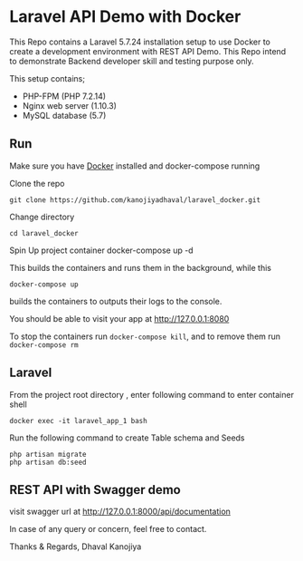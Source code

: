 # Laravel API Demo with Docker
This Repo contains a Laravel 5.7.24 installation setup to use Docker to create a development environment with REST API Demo. This Repo intend to demonstrate Backend developer skill and testing purpose only.


This setup contains;

 - PHP-FPM (PHP 7.2.14)
 - Nginx web server (1.10.3)
 - MySQL database (5.7)

## Run
Make sure you have [Docker](https://docs.docker.com/) installed and docker-compose running

 Clone the repo

    git clone https://github.com/kanojiyadhaval/laravel_docker.git

 Change directory

    cd laravel_docker
  
 Spin Up project container
    docker-compose up -d
    
   This builds the containers and runs them in the background, while this

    docker-compose up
   builds the containers to outputs their logs to the console.
   
   You should be able to visit your app at http://127.0.0.1:8080

To stop the containers run `docker-compose kill`, and to remove them run `docker-compose rm`

## Laravel

From the project root directory , enter following command to enter container shell

    docker exec -it laravel_app_1 bash
    
Run the following command to create Table schema and Seeds

    php artisan migrate
    php artisan db:seed

## REST API with Swagger demo

   visit swagger url at http://127.0.0.1:8000/api/documentation

   
In case of any query or concern, feel free to contact.
   

Thanks & Regards,
Dhaval Kanojiya   
